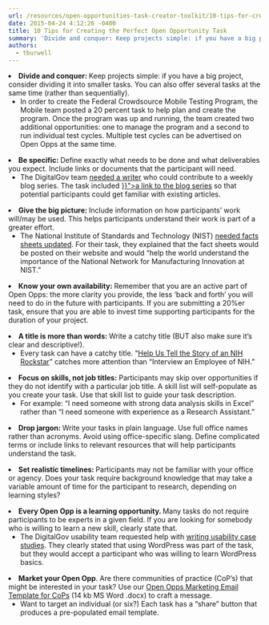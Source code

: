 ```yaml
---
url: /resources/open-opportunities-task-creator-toolkit/10-tips-for-creating-the-perfect-open-opportunity-task/
date: 2015-04-24 4:12:26 -0400
title: 10 Tips for Creating the Perfect Open Opportunity Task
summary: 'Divide and conquer: Keep projects simple: if you have a big project, consider dividing it into smaller tasks. You can also offer several tasks at the same time (rather than sequentially). In order to create the Federal Crowdsource Mobile Testing Program, the Mobile team posted a 20 percent task to help plan and create the'
authors:
  - tburwell
---
```


<li style="margin-bottom: 15px">
  <b>Divide and conquer: </b>Keep projects simple: if you have a big project, consider dividing it into smaller tasks. You can also offer several tasks at the same time (rather than sequentially). <ul>
    <li>
      In order to create the Federal Crowdsource Mobile Testing Program, the Mobile team posted a 20 percent task to help plan and create the program. Once the program was up and running, the team created two additional opportunities: one to manage the program and a second to run individual test cycles. Multiple test cycles can be advertised on Open Opps at the same time.
    </li>
  </ul>
</li>

<li style="margin-bottom: 15px">
  <b>Be specific: </b>Define exactly what needs to be done and what deliverables you expect. Include links or documents that the participant will need. <ul>
    <li>
      The DigitalGov team <a href="https://openopps.WHATEVER/tasks/25">needed a writer</a> who could contribute to a weekly blog series. The task included <a href="({{< link "tag/trends-on-tuesday" >}}">a link to the blog series</a> so that potential participants could get familiar with existing articles.
    </li>
  </ul>
</li>

<li style="margin-bottom: 15px">
  <b>Give the big picture: </b>Include information on how participants’ work will/may be used. This helps participants understand their work is part of a greater effort. <ul>
    <li>
      The National Institute of Standards and Technology (NIST) <a href="https://openopps.WHATEVER/tasks/24">needed facts sheets updated</a>. For their task, they explained that the fact sheets would be posted on their website and would  “help the world understand the importance of the National Network for Manufacturing Innovation at NIST.”
    </li>
  </ul>
</li>

<li style="margin-bottom: 15px">
  <b>Know your own availability: </b>Remember that you are an active part of Open Opps: the more clarity you provide, the less ‘back and forth’ you will need to do in the future with participants. If you are submitting a 20%er task, ensure that you are able to invest time supporting participants for the duration of your project.
</li>
<li style="margin-bottom: 15px">
  <b>A title is more than words: </b>Write a catchy title (BUT also make sure it’s clear and descriptive!). <ul>
    <li>
      Every task can have a catchy title. “<a href="http://gsablogs.gsa.gov/dsic/2013/05/07/help-us-tell-the-story-about-a-nih-rockstar-who-is-creating-modular-on-the-go-content/">Help Us Tell the Story of an NIH Rockstar</a>” catches more attention than “Interview an Employee of NIH.”
    </li>
  </ul>
</li>

<li style="margin-bottom: 15px">
  <b>Focus on skills, not job titles:</b> Participants may skip over opportunities if they do not identify with a particular job title. A skill list will self-populate as you create your task. Use that skill list to guide your task description. <ul>
    <li>
      For example: “I need someone with strong data analysis skills in Excel” rather than “I need someone with experience as a Research Assistant.”
    </li>
  </ul>
</li>

<li style="margin-bottom: 15px">
  <b>Drop jargon: </b>Write your tasks in plain language. Use full office names rather than acronyms. Avoid using office-specific slang. Define complicated terms or include links to relevant resources that will help participants understand the task.
</li>
<li style="margin-bottom: 15px">
  <b>Set realistic timelines: </b>Participants may not be familiar with your office or agency. Does your task require background knowledge that may take a variable amount of time for the participant to research, depending on learning styles?
</li>
<li style="margin-bottom: 15px">
  <b>Every Open Opp is a learning opportunity. </b>Many tasks do not require participants to be experts in a given field. If you are looking for somebody who is willing to learn a new skill, clearly state that. <ul>
    <li>
      The DigitalGov usability team requested help with <a href="https://openopps.WHATEVER/tasks/18">writing usability case studies</a>. They clearly stated that using WordPress was part of the task, but they would accept a participant who was willing to learn WordPress basics.
    </li>
  </ul>
</li>

<li style="margin-bottom: 15px">
  <b>Market your Open Opp</b>. Are there communities of practice (CoP’s) that might be interested in your task? Use our <a href="https://s3.amazonaws.com/digitalgov/legacy-img/2015/04/Open-Opps-Marketing-Email-Template-for-CoPs.docx">Open Opps Marketing Email Template for CoPs</a> (14 kb MS Word .docx) to craft a message. <ul>
    <li>
      Want to target an individual (or six?) Each task has a “share” button that produces a pre-populated email template.
    </li>
  </ul>
</li>
